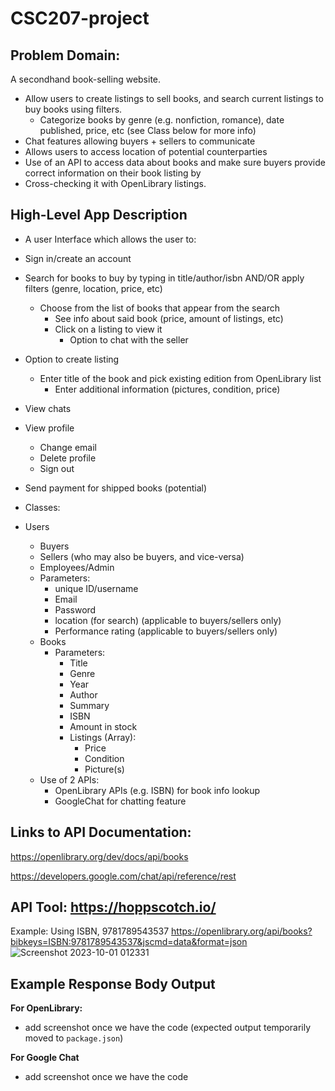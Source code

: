 # CSC207-project

## Problem Domain:
A secondhand book-selling website.

* Allow users to create listings to sell books, and search current listings to buy books using filters.
  * Categorize books by genre (e.g. nonfiction, romance), date published, price, etc (see Class below for more info)
* Chat features allowing buyers + sellers to communicate
* Allows users to access location of potential counterparties
* Use of an API to access data about books and make sure buyers provide correct information on their book listing by 
* Cross-checking it with OpenLibrary listings.


## High-Level App Description
* A user Interface which allows the user to:
* Sign in/create an account
* Search for books to buy by typing in title/author/isbn AND/OR apply filters (genre, location, price, etc)
  * Choose from the list of books that appear from the search
    *   See info about said book (price, amount of listings, etc)
      * Click on a listing to view it
        * Option to chat with the seller
* Option to create listing
  - Enter title of the book and pick existing edition from OpenLibrary list
    - Enter additional information (pictures, condition, price)
* View chats
* View profile
  - Change email
  - Delete profile
  - Sign out
* Send payment for shipped books (potential)

* Classes:
* Users
  * Buyers
  * Sellers (who may also be buyers, and vice-versa)
  * Employees/Admin
  * Parameters:
    * unique ID/username
    * Email
    * Password
    * location (for search) (applicable to buyers/sellers only)
    * Performance rating (applicable to buyers/sellers only)
  * Books
    * Parameters:
      * Title
      * Genre
      * Year
      * Author
      * Summary
      * ISBN
      * Amount in stock
      * Listings (Array):
        - Price
        - Condition
        - Picture(s)
  * Use of 2 APIs:
    * OpenLibrary APIs (e.g. ISBN) for book info lookup
    * GoogleChat for chatting feature

## Links to API Documentation:
https://openlibrary.org/dev/docs/api/books

https://developers.google.com/chat/api/reference/rest

## API Tool: https://hoppscotch.io/

Example: Using ISBN, 9781789543537
https://openlibrary.org/api/books?bibkeys=ISBN:9781789543537&jscmd=data&format=json
![Screenshot 2023-10-01 012331](https://github.com/Nourdles/CSC207-project/assets/128332497/e6df3612-a576-461b-ac7c-8980935f76bb)

## Example Response Body Output

**For OpenLibrary:**
  * add screenshot once we have the code (expected output temporarily moved to `package.json`)

**For Google Chat**
  * add screenshot once we have the code

